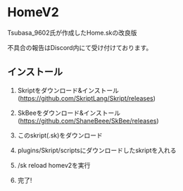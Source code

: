 # HomeV2
Tsubasa_9602氏が作成したHome.skの改良版

不具合の報告はDiscord内にて受け付けております。

## インストール

1. Skriptをダウンロード&インストール (https://github.com/SkriptLang/Skript/releases)

2. SkBeeをダウンロード&インストール (https://github.com/ShaneBeee/SkBee/releases)

3. このskript(.sk)をダウンロード

4. plugins/Skript/scriptsにダウンロードしたskriptを入れる

5. /sk reload homev2を実行

6. 完了!

